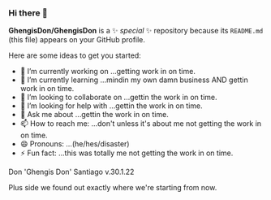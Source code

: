### Hi there 👋


**GhengisDon/GhengisDon** is a ✨ _special_ ✨ repository because its `README.md` (this file) appears on your GitHub profile.

Here are some ideas to get you started:

- 🔭 I’m currently working on ...getting work in on time. 
- 🌱 I’m currently learning ...mindin my own damn business AND gettin work in on time.
- 👯 I’m looking to collaborate on ...gettin the work in on time.
- 🤔 I’m looking for help with ...gettin the work in on time.
- 💬 Ask me about ...gettin the work in on time.
- 📫 How to reach me: ...don't unless it's about me not getting the work in on time.
- 😄 Pronouns: ...(he/hes/disaster)
- ⚡ Fun fact: ...this was totally me not getting the work in on time.

Don 'Ghengis Don' Santiago
v.30.1.22 

Plus side we found out exactly where we're starting from now.
